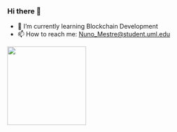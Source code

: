 ### Hi there 👋
- 🌱 I’m currently learning Blockchain Development
- 📫 How to reach me: Nuno_Mestre@student.uml.edu


<img height="180em" src="https://github-readme-stats.vercel.app/api?username=nunommestre&show_icons=true&hide_border=true&&count_private=true&include_all_commits=true&theme=merko" />
